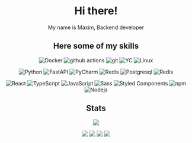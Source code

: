 

<div align="center">
   <p>
  <h1>Hi there! </h1>
   <p>My name is Maxim, Backend developer</p>

   <h2>Here some of my skills</h2>
  <img alt="Docker" src="https://img.shields.io/badge/-Docker-46a2f1?style=flat-square&logo=docker&logoColor=white" />
  <img alt="github actions" src="https://img.shields.io/badge/-Github_Actions-2088FF?style=flat-square&logo=github-actions&logoColor=white" />
  <img alt="git" src="https://img.shields.io/badge/-Git-F05032?style=flat-square&logo=git&logoColor=white" />
  <img alt="YC" src="https://img.shields.io/badge/-YandexCloud-1E90FF?style=flat-square&logo=yandexcloud&logoColor=white" />
  <img alt="Linux" src="https://img.shields.io/badge/-Linux-696969?style=flat-square&logo=linux&logoColor=white" />
  </p>
  <p>
  <img alt="Python" src="https://img.shields.io/badge/-Python-4682B4?style=flat-square&logo=python&logoColor=white">
  <img alt="FastAPI" src="https://img.shields.io/badge/-FastAPI-20B2AA?style=flat-square&logo=fastapi&logoColor=white">
  <img alt="PyCharm" src="https://img.shields.io/badge/-PyCharm-3CB371?style=flat-square&logo=pycharm&logoColor=white">
  <img alt="Redis" src="https://img.shields.io/badge/-NGINX-43853d?style=flat-square&logo=nginx&logoColor=white">
  <img alt="Postgresql" src="https://img.shields.io/badge/-PostgreSQL-4682B4?style=flat-square&logo=postgresql&logoColor=white">
  <img alt="Redis" src="https://img.shields.io/badge/-Redis-DC143C?style=flat-square&logo=redis&logoColor=white">

  </p>
 
  <p>
  <img alt="React" src="https://img.shields.io/badge/-React-45b8d8?style=flat-square&logo=react&logoColor=white" />
  <img alt="TypeScript" src="https://img.shields.io/badge/-TypeScript-007ACC?style=flat-square&logo=typescript&logoColor=white" />
  <img alt="JavaScript" src="https://img.shields.io/badge/-JavaScript-DAA520?style=flat-square&logo=javascript&logoColor=white" />
  <img alt="Sass" src="https://img.shields.io/badge/-Sass-CC6699?style=flat-square&logo=sass&logoColor=white" />
  <img alt="Styled Components" src="https://img.shields.io/badge/-Styled_Components-db7092?style=flat-square&logo=styled-components&logoColor=white" />
  <img alt="npm" src="https://img.shields.io/badge/-NPM-CB3837?style=flat-square&logo=npm&logoColor=white" />
  <img alt="Nodejs" src="https://img.shields.io/badge/-Nodejs-43853d?style=flat-square&logo=Node.js&logoColor=white" />
</p>
      <h2>Stats</h2>
        <img src="https://github-readme-stats.vercel.app/api?username=maplexx14&show_icons=true&theme=radical&include_all_commits=true">
  <div align="center">
     
   ![](https://github-profile-summary-cards.vercel.app/api/cards/most-commit-language?username=maplexx14&theme=dark)
   ![](https://github-profile-summary-cards.vercel.app/api/cards/repos-per-language?username=maplexx14&theme=dark)
   ![](https://github-profile-summary-cards.vercel.app/api/cards/stats?username=maplexx14&theme=dark)
   ![](https://github-profile-summary-cards.vercel.app/api/cards/productive-time?username=maplexx14&theme=dark)
  </div>
  

</div>




